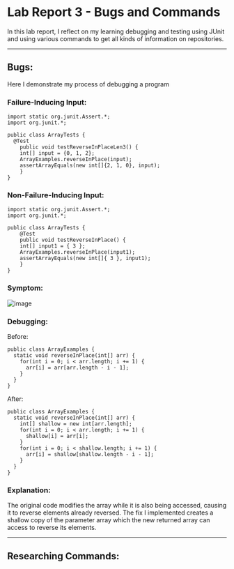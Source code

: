 # **Lab Report 3 - Bugs and Commands**   
In this lab report, I reflect on my learning debugging and testing using JUnit and using various commands to get all kinds of information on repositories.   

---   

## Bugs:   
Here I demonstrate my process of debugging a program   

### Failure-Inducing Input:   
```
import static org.junit.Assert.*;
import org.junit.*;

public class ArrayTests {
  @Test 
	public void testReverseInPlaceLen3() {
    int[] input = {0, 1, 2};
    ArrayExamples.reverseInPlace(input);
    assertArrayEquals(new int[]{2, 1, 0}, input);
	}
}
```
### Non-Failure-Inducing Input:   
```
import static org.junit.Assert.*;
import org.junit.*;

public class ArrayTests { 
	@Test 
	public void testReverseInPlace() {
    int[] input1 = { 3 };
    ArrayExamples.reverseInPlace(input1);
    assertArrayEquals(new int[]{ 3 }, input1);
	}
}
```   
### Symptom:
![image](https://github.com/bl-CSE15L/cse15l-lab-reports/assets/156377155/a82566e6-7fb7-4ff4-87be-109bf8c92bbe)   
### Debugging:   
Before:   
```
public class ArrayExamples {
  static void reverseInPlace(int[] arr) {
    for(int i = 0; i < arr.length; i += 1) {
      arr[i] = arr[arr.length - i - 1];
    }
  }
}
```
After:   
```
public class ArrayExamples {
  static void reverseInPlace(int[] arr) {
    int[] shallow = new int[arr.length];
    for(int i = 0; i < arr.length; i += 1) {
      shallow[i] = arr[i];
    }
    for(int i = 0; i < shallow.length; i += 1) {
      arr[i] = shallow[shallow.length - i - 1];
    }
  }
}
```
### Explanation:   
The original code modifies the array while it is also being accessed, causing it to reverse elements already reversed. The fix I implemented creates a shallow copy of the parameter array which the new returned array can access to reverse its elements.   

---

## Researching Commands:   
